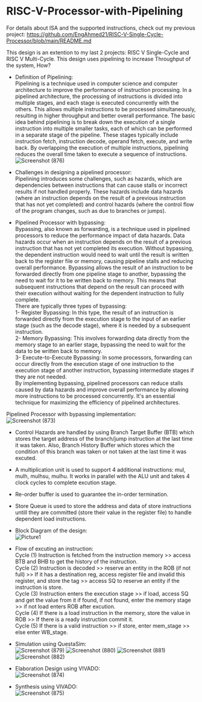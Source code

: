 # RISC-V-Processor-with-Pipelining

For details about ISA and the supported instructions, check out my previous project: https://github.com/EngAhmed21/RISC-V-Single-Cycle-Processor/blob/main/README.md

This design is an extention to my last 2 projects: RISC V Single-Cycle and RISC V Multi-Cycle. This design uses pipelining to increase Throughput
of the system, How?                                                                                                                                                                                                                                

- Definition of Pipelining:                                                                                                                                                                                                                               
Pipelining is a technique used in computer science and computer architecture to improve the performance of instruction processing. In a pipelined architecture, the processing of instructions is divided into multiple stages, and each stage is executed concurrently with the others. This allows multiple instructions to be processed simultaneously, resulting in higher throughput and better overall performance. The basic idea behind pipelining is to break down the execution of a single instruction into multiple smaller tasks, each of which can be performed in a separate stage of the pipeline. These stages typically include instruction fetch, instruction decode, operand fetch, execute, and write back. By overlapping the execution of multiple instructions, pipelining reduces the overall time taken to execute a sequence of instructions.                                                                                                                                                                                                                            
![Screenshot (876)](https://github.com/EngAhmed21/RISC-V-Processor-with-Pipelining/assets/90782588/15bde22d-8181-491d-a3fc-175306286db0)

- Challenges in designing a pipelined processor:                                                                                                                                                                                                                            
Pipelining introduces some challenges, such as hazards, which are dependencies between instructions that can cause stalls or incorrect results if not handled properly. These hazards include data hazards (where an instruction depends on the result of a previous instruction that has not yet completed) and control hazards (where the control flow of the program changes, such as due to branches or jumps).

- Pipelined Processor with bypassing:                                                                                                                                                                                                                         
Bypassing, also known as forwarding, is a technique used in pipelined processors to reduce the performance impact of data hazards. Data hazards occur when an instruction depends on the result of a previous instruction that has not yet completed its execution. Without bypassing, the dependent instruction would need to wait until the result is written back to the register file or memory, causing pipeline stalls and reducing overall performance. Bypassing allows the result of an instruction to be forwarded directly from one pipeline stage to another, bypassing the need to wait for it to be written back to memory. This means that subsequent instructions that depend on the result can proceed with their execution without waiting for the dependent instruction to fully complete.                                                                                                                                                                                                                         
There are typically three types of bypassing:                                                                                                                                                                                                                         
1- Register Bypassing: In this type, the result of an instruction is forwarded directly from the execution stage to the input of an earlier stage (such as the decode stage), where it is needed by a subsequent instruction.                                                                                                                                                                                                                         
2- Memory Bypassing: This involves forwarding data directly from the memory stage to an earlier stage, bypassing the need to wait for the data to be written back to memory.                                                                                                                                                                                                                         
3- Execute-to-Execute Bypassing: In some processors, forwarding can occur directly from the execution stage of one instruction to the execution stage of another instruction, bypassing intermediate stages if they are not needed.                                                                                                                                                                                                                         
By implementing bypassing, pipelined processors can reduce stalls caused by data hazards and improve overall performance by allowing more instructions to be processed concurrently. It's an essential technique for maximizing the efficiency of pipelined architectures.

Pipelined Processor with bypassing implementation:                                                                                                                                                                                                                      
![Screenshot (873)](https://github.com/EngAhmed21/RISC-V-Processor-with-Pipelining/assets/90782588/bb79e947-61ce-47fe-af81-fe24461ac493)

- Control Hazards are handled by using Branch Target Buffer (BTB) which stores the target address of the branch/jump instruction at the last time it was taken. Also, Branch History Buffer which stores which the   condition of this branch was taken or not taken at the last time it was excuted.

- A multiplication unit is used to support 4 additional instructions: mul, mulh, mulhsu, mulhu. It works in parallel with the ALU unit and takes 4 clock cycles to complete excution stage.

- Re-order buffer is used to guarantee the in-order termination.

- Store Queue is used to store the address and data of store instructions untill they are committed (store their value in the register file) to handle dependent load instructions.

- Block Diagram of the design:                                                                                                                                                                                                                   
  ![Picture1](https://github.com/EngAhmed21/RISC-V-Processor-with-Pipelining/assets/90782588/7d282fa9-ee21-4750-bdbc-9bc23c19a94f)

- Flow of excuting an instruction:                                                                                                                                                                                                                 
  Cycle (1) Instruction is fetched from the instruction memory >> access BTB and BHB to get the history of the instruction.                                                                                                                                                                                                           
  Cycle (2) Instruction is decoded >> reserve an entity in the ROB (if not full) >> If it has a destination reg, access register file and invalid this register, and store the tag >> access SQ to reserve an entity if the 
  instruction is store.                                                                                                                                                                                                           
  Cycle (3) Instruction enters the execution stage >> if load, access SQ and get the value from it if found, if not found, enter the memory stage >> if not load enters ROB after excution.                                                                                                                                                                                                           
  Cycle (4) If there is a load instruction in the memory, store the value in ROB >> If there is a ready instruction commit it.                                                                                                                                                                                                           
  Cycle (5) If there is a valid instruction >> if store, enter mem_stage >> else enter WB_stage. 

- Simulation using QuestaSim:                                                                                                                                                                                                           
![Screenshot (879)](https://github.com/EngAhmed21/RISC-V-Processor-with-Pipelining/assets/90782588/91cfa442-97e6-4b02-b5f1-d0c50c855d9e)
![Screenshot (880)](https://github.com/EngAhmed21/RISC-V-Processor-with-Pipelining/assets/90782588/b59b529f-12ae-4303-86fd-c0cfadbe91c3)
![Screenshot (881)](https://github.com/EngAhmed21/RISC-V-Processor-with-Pipelining/assets/90782588/bcf84f03-80ed-45d1-8446-005722fa1978)
![Screenshot (882)](https://github.com/EngAhmed21/RISC-V-Processor-with-Pipelining/assets/90782588/ca427e63-b786-4291-85e5-295e0cc0f0ad)

- Elaboration Design using VIVADO:                                                                                                                                                                                                                                                                                                                                                            
![Screenshot (874)](https://github.com/EngAhmed21/RISC-V-Processor-with-Pipelining/assets/90782588/8b497f01-566c-4574-914d-9c17f45398c5)

- Synthesis using VIVADO:                                                                                                                                                                                                                                  
![Screenshot (875)](https://github.com/EngAhmed21/RISC-V-Processor-with-Pipelining/assets/90782588/8ecda920-49fe-46f8-b214-b06d096a294a)
